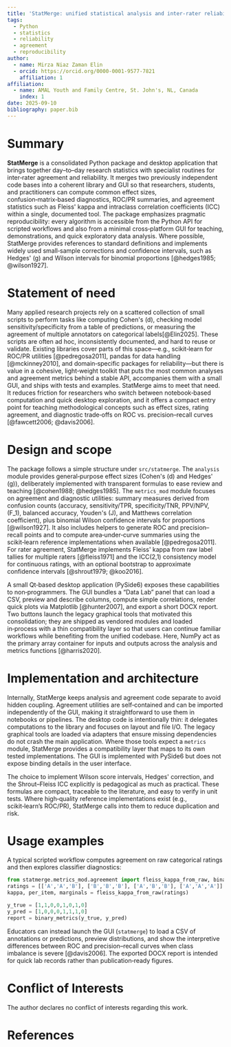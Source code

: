 ```yaml
---
title: 'StatMerge: unified statistical analysis and inter-rater reliability for research'
tags:
  - Python
  - statistics
  - reliability
  - agreement
  - reproducibility
author:
  - name: Mirza Niaz Zaman Elin
  - orcid: https://orcid.org/0000-0001-9577-7821
    affiliation: 1
affiliation:
  - name: AMAL Youth and Family Centre, St. John's, NL, Canada 
    index: 1
date: 2025-09-10
bibliography: paper.bib
---
```


# Summary

**StatMerge** is a consolidated Python package and desktop application that brings together day–to–day research statistics with specialist routines for inter‑rater agreement and reliability. It merges two previously independent code bases into a coherent library and GUI so that researchers, students, and practitioners can compute common effect sizes, confusion‑matrix‑based diagnostics, ROC/PR summaries, and agreement statistics such as Fleiss' kappa and intraclass correlation coefficients (ICC) within a single, documented tool. The package emphasizes pragmatic reproducibility: every algorithm is accessible from the Python API for scripted workflows and also from a minimal cross‑platform GUI for teaching, demonstrations, and quick exploratory data analysis. Where possible, StatMerge provides references to standard definitions and implements widely used small‑sample corrections and confidence intervals, such as Hedges' \(g\) and Wilson intervals for binomial proportions [@hedges1985; @wilson1927].

# Statement of need

Many applied research projects rely on a scattered collection of small scripts to perform tasks like computing Cohen's \(d\), checking model sensitivity/specificity from a table of predictions, or measuring the agreement of multiple annotators on categorical labels[@Elin2025]. These scripts are often ad hoc, inconsistently documented, and hard to reuse or validate. Existing libraries cover parts of this space—e.g., scikit‑learn for ROC/PR utilities [@pedregosa2011], pandas for data handling [@mckinney2010], and domain‑specific packages for reliability—but there is value in a cohesive, light‑weight toolkit that puts the most common analyses and agreement metrics behind a stable API, accompanies them with a small GUI, and ships with tests and examples. StatMerge aims to meet that need. It reduces friction for researchers who switch between notebook‑based computation and quick desktop exploration, and it offers a compact entry point for teaching methodological concepts such as effect sizes, rating agreement, and diagnostic trade‑offs on ROC vs. precision–recall curves [@fawcett2006; @davis2006].

# Design and scope

The package follows a simple structure under `src/statmerge`. The `analysis` module provides general‑purpose effect sizes (Cohen's \(d\) and Hedges' \(g\)), deliberately implemented with transparent formulas to ease review and teaching [@cohen1988; @hedges1985]. The `metrics_mod` module focuses on agreement and diagnostic utilities: summary measures derived from confusion counts (accuracy, sensitivity/TPR, specificity/TNR, PPV/NPV, \(F_1\), balanced accuracy, Youden's \(J\), and Matthews correlation coefficient), plus binomial Wilson confidence intervals for proportions [@wilson1927]. It also includes helpers to generate ROC and precision–recall points and to compute area‑under‑curve summaries using the scikit‑learn reference implementations when available [@pedregosa2011]. For rater agreement, StatMerge implements Fleiss' kappa from raw label tallies for multiple raters [@fleiss1971] and the ICC(2,1) consistency model for continuous ratings, with an optional bootstrap to approximate confidence intervals [@shrout1979; @koo2016].

A small Qt‑based desktop application (PySide6) exposes these capabilities to non‑programmers. The GUI bundles a “Data Lab” panel that can load a CSV, preview and describe columns, compute simple correlations, render quick plots via Matplotlib [@hunter2007], and export a short DOCX report. Two buttons launch the legacy graphical tools that motivated this consolidation; they are shipped as vendored modules and loaded in‑process with a thin compatibility layer so that users can continue familiar workflows while benefiting from the unified codebase. Here, NumPy act as the primary array container for inputs and outputs across the analysis and metrics functions [@harris2020].

# Implementation and architecture

Internally, StatMerge keeps analysis and agreement code separate to avoid hidden coupling. Agreement utilities are self‑contained and can be imported independently of the GUI, making it straightforward to use them in notebooks or pipelines. The desktop code is intentionally thin: it delegates computations to the library and focuses on layout and file I/O. The legacy graphical tools are loaded via adapters that ensure missing dependencies do not crash the main application. Where those tools expect a `metrics` module, StatMerge provides a compatibility layer that maps to its own tested implementations. The GUI is implemented with PySide6 but does not expose binding details in the user interface.

The choice to implement Wilson score intervals, Hedges' correction, and the Shrout–Fleiss ICC explicitly is pedagogical as much as practical. These formulas are compact, traceable to the literature, and easy to verify in unit tests. Where high‑quality reference implementations exist (e.g., scikit‑learn’s ROC/PR), StatMerge calls into them to reduce duplication and risk.

# Usage examples

A typical scripted workflow computes agreement on raw categorical ratings and then explores classifier diagnostics:

```python
from statmerge.metrics_mod.agreement import fleiss_kappa_from_raw, binary_metrics
ratings = [['A','A','B'], ['B','B','B'], ['A','B','B'], ['A','A','A']]
kappa, per_item, marginals = fleiss_kappa_from_raw(ratings)

y_true = [1,1,0,0,1,0,1,0]
y_pred = [1,0,0,0,1,1,1,0]
report = binary_metrics(y_true, y_pred)
```

Educators can instead launch the GUI (`statmerge`) to load a CSV of annotations or predictions, preview distributions, and show the interpretive differences between ROC and precision–recall curves when class imbalance is severe [@davis2006]. The exported DOCX report is intended for quick lab records rather than publication‑ready figures.


# Conflict of Interests

The author declares no conflict of interests regarding this work.

# References
